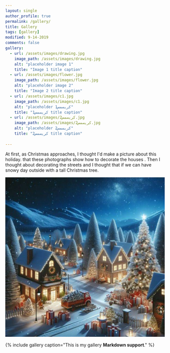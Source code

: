 ```yaml
---
layout: single
author_profile: true
permalink: /gallery/
title: Gallery
tags: [gallery]
modified: 9-14-2019
comments: false
gallery:
  - url: /assets/images/drawing.jpg
    image_path: /assets/images/drawing.jpg
    alt: "placeholder image 1"
    title: "Image 1 title caption"
  - url: /assets/images/flower.jpg
    image_path: /assets/images/flower.jpg
    alt: "placeholder image 2"
    title: "Image 2 title caption"
  - url: /assets/images/c1.jpg
    image_path: /assets/images/c1.jpg
    alt: "placeholder کریسمس1"
    title: "کریسمس1 title caption"
  - url: /assets/images/کریسمس2.jpg
    image_path: /assets/images/کریسمس2.jpg
    alt: "placeholder کریسمس2"
    title: "کریسمس2 title caption"
      
---
```


At first, as Christmas approaches, I thought I'd make a picture about this holiday. that these photographs show how to decorate the houses .
Then I thought about decorating the streets and I thought that if we can have snowy day outside with a tall Christmas tree.

![c1](/assets/images/c1.jpg)


{% include gallery caption="This is my gallery **Markdown support**." %}

